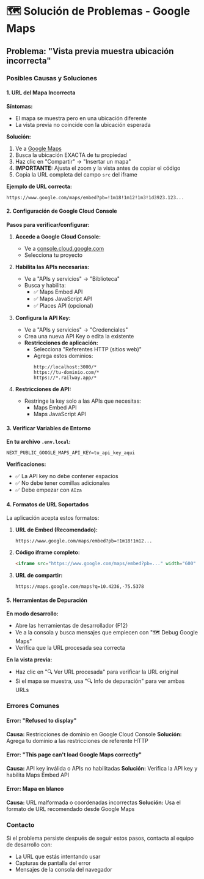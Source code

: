 # 🗺️ Solución de Problemas - Google Maps

## Problema: "Vista previa muestra ubicación incorrecta"

### Posibles Causas y Soluciones

#### 1. **URL del Mapa Incorrecta**

**Síntomas:**
- El mapa se muestra pero en una ubicación diferente
- La vista previa no coincide con la ubicación esperada

**Solución:**
1. Ve a [Google Maps](https://maps.google.com)
2. Busca la ubicación EXACTA de tu propiedad
3. Haz clic en "Compartir" → "Insertar un mapa"
4. **IMPORTANTE:** Ajusta el zoom y la vista antes de copiar el código
5. Copia la URL completa del campo `src` del iframe

**Ejemplo de URL correcta:**
```
https://www.google.com/maps/embed?pb=!1m18!1m12!1m3!1d3923.123...
```

#### 2. **Configuración de Google Cloud Console**

**Pasos para verificar/configurar:**

1. **Accede a Google Cloud Console:**
   - Ve a [console.cloud.google.com](https://console.cloud.google.com)
   - Selecciona tu proyecto

2. **Habilita las APIs necesarias:**
   - Ve a "APIs y servicios" → "Biblioteca"
   - Busca y habilita:
     - ✅ Maps Embed API
     - ✅ Maps JavaScript API
     - ✅ Places API (opcional)

3. **Configura la API Key:**
   - Ve a "APIs y servicios" → "Credenciales"
   - Crea una nueva API Key o edita la existente
   - **Restricciones de aplicación:**
     - Selecciona "Referentes HTTP (sitios web)"
     - Agrega estos dominios:
       ```
       http://localhost:3000/*
       https://tu-dominio.com/*
       https://*.railway.app/*
       ```

4. **Restricciones de API:**
   - Restringe la key solo a las APIs que necesitas:
     - Maps Embed API
     - Maps JavaScript API

#### 3. **Verificar Variables de Entorno**

**En tu archivo `.env.local`:**
```env
NEXT_PUBLIC_GOOGLE_MAPS_API_KEY=tu_api_key_aqui
```

**Verificaciones:**
- ✅ La API key no debe contener espacios
- ✅ No debe tener comillas adicionales
- ✅ Debe empezar con `AIza`

#### 4. **Formatos de URL Soportados**

La aplicación acepta estos formatos:

1. **URL de Embed (Recomendado):**
   ```
   https://www.google.com/maps/embed?pb=!1m18!1m12...
   ```

2. **Código iframe completo:**
   ```html
   <iframe src="https://www.google.com/maps/embed?pb=..." width="600" height="450"></iframe>
   ```

3. **URL de compartir:**
   ```
   https://maps.google.com/maps?q=10.4236,-75.5378
   ```

#### 5. **Herramientas de Depuración**

**En modo desarrollo:**
- Abre las herramientas de desarrollador (F12)
- Ve a la consola y busca mensajes que empiecen con "🗺️ Debug Google Maps"
- Verifica que la URL procesada sea correcta

**En la vista previa:**
- Haz clic en "🔍 Ver URL procesada" para verificar la URL original
- Si el mapa se muestra, usa "🔍 Info de depuración" para ver ambas URLs

### Errores Comunes

#### Error: "Refused to display"
**Causa:** Restricciones de dominio en Google Cloud Console
**Solución:** Agrega tu dominio a las restricciones de referente HTTP

#### Error: "This page can't load Google Maps correctly"
**Causa:** API key inválida o APIs no habilitadas
**Solución:** Verifica la API key y habilita Maps Embed API

#### Error: Mapa en blanco
**Causa:** URL malformada o coordenadas incorrectas
**Solución:** Usa el formato de URL recomendado desde Google Maps

### Contacto

Si el problema persiste después de seguir estos pasos, contacta al equipo de desarrollo con:
- La URL que estás intentando usar
- Capturas de pantalla del error
- Mensajes de la consola del navegador